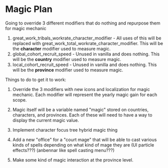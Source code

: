 # Magic Plan

Going to override 3 different modifiers that do nothing and repurpose them for magic mechanic

1. great_work_tribals_workrate_character_modifier - All uses of this will be replaced with great_work_total_workrate_character_modifier. This will be the **character** modifier used to measure magic.
2. global_cohort_recruit_speed - Unused in vanilla and does nothing. This will be the **country** modifier used to measure magic.
3. local_cohort_recruit_speed - Unused in vanilla and does nothing. This will be the **province** modifier used to measure magic.

Things to do to get it to work:

1. Override the 3 modifiers with new icons and localization for magic mechanic. Each modifier will represent the yearly magic gain for each scope.

2. Magic itself will be a variable named "magic" stored on countries, characters, and provinces. Each of these will need to have a way to display the current magic value.

3. Implement character focus tree hybrid magic thing

4. Add a new "office" for a "court mage" that will be able to cast various kinds of spells depending on what kind of mage they are (UI particle effects???) (anbennar like spell casting menu???)

5. Make some kind of magic interaction at the province level.
